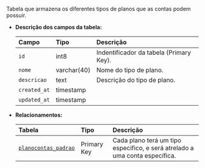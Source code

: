 Tabela que armazena os diferentes tipos de planos que as contas podem possuir.

- **Descrição dos campos da tabela:**

  | Campo        | Tipo        | Descrição                               |
  | :----------- | :---------- | :-------------------------------------- |
  | `id`         | int8        | Indentificador da tabela (Primary Key). |
  | `nome`       | varchar(40) | Nome do tipo de plano.                  |
  | `descricao`  | text        | Descrição do tipo de plano.             |
  | `created_at` | timestamp   |                                         |
  | `updated_at` | timestamp   |                                         |

- **Relacionamentos:**

  | Tabela                                      | Tipo        | Descrição                                                                   |
  | :------------------------------------------ | :---------- | :-------------------------------------------------------------------------- |
  | [`planocontas_padrao`](#planocontas_padrao) | Primary Key | Cada plano terá um tipo especifico, e será atrelado a uma conta específica. |
